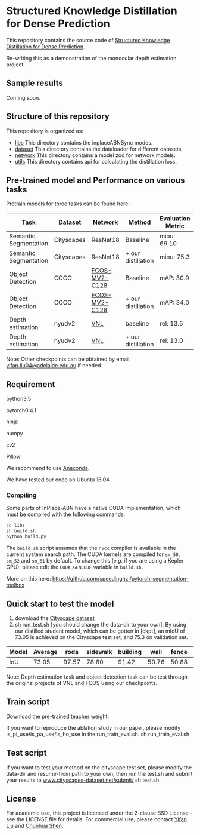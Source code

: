 #  Structured Knowledge Distillation for Dense Prediction

This repository contains the source code of [Structured Knowledge Distillation for Dense Prediction](https://arxiv.org/pdf/1903.04197.pdf).

Re-writing this as a demonstration of the monocular depth estimation project.

## Sample results

Coming soon.
 
## Structure of this repository
This repository is organized as:
* [libs](/libs/) This directory contains the inplaceABNSync modes.
* [dataset](/dataset/) This directory contains the dataloader for different datasets.
* [network](/network/) This directory contains a model zoo for network models.
* [utils](/utils/) This directory contains api for calculating the distillation loss.

## Pre-trained model and Performance on various tasks
Pretrain models for three tasks can be found here:

| Task |Dataset| Network |Method | Evaluation Metric|Link|
| -- | -- |-- | -- |-- |-- |
| Semantic Segmentation |Cityscapes| ResNet18|Baseline|miou: 69.10 |-|
| Semantic Segmentation |Cityscapes| ResNet18|+ our distillation|miou: 75.3 |[link](https://cloudstor.aarnet.edu.au/plus/s/uL3qO51A4qxY6Eu) |
| Object Detection |COCO| [FCOS-MV2-C128](https://github.com/tianzhi0549/FCOS.git)|Baseline|mAP: 30.9 |-|
| Object Detection |COCO|  [FCOS-MV2-C128](https://github.com/tianzhi0549/FCOS.git)|+ our distillation|mAP: 34.0 |[link](https://cloudstor.aarnet.edu.au/plus/s/Hqq9HSI8GXrR0b0) |
| Depth estimation |nyudv2| [VNL](https://github.com/YvanYin/VNL_Monocular_Depth_Prediction.git)|baseline|rel: 13.5 |-|
| Depth estimation | nyudv2|[VNL](https://github.com/YvanYin/VNL_Monocular_Depth_Prediction.git)|+ our distillation|rel: 13.0 |[link](https://cloudstor.aarnet.edu.au/plus/s/IXk0i0cJaibgJAr)|

Note: Other checkpoints can be obtained by email: yifan.liu04@adelaide.edu.au if needed.


## Requirement
python3.5 

pytorch0.4.1 

ninja 

numpy 

cv2 

Pillow

We recommend to use [Anaconda](https://conda.io/docs/user-guide/install/linux.html).

We have tested our code on Ubuntu 16.04.

### Compiling

Some parts of InPlace-ABN have a native CUDA implementation, which must be compiled with the following commands:
```bash
cd libs
sh build.sh
python build.py
``` 
The `build.sh` script assumes that the `nvcc` compiler is available in the current system search path.
The CUDA kernels are compiled for `sm_50`, `sm_52` and `sm_61` by default.
To change this (_e.g._ if you are using a Kepler GPU), please edit the `CUDA_GENCODE` variable in `build.sh`.

More on this here: https://github.com/speedinghzl/pytorch-segmentation-toolbox

## Quick start to test the model
1. download the [Cityscape dataset](https://www.cityscapes-dataset.com/)
2. sh run_test.sh [you should change the data-dir to your own]. By using our distilled student model, which can be gotten in [ckpt], an mIoU of 73.05 is achieved on the Cityscape test set, and 75.3 on validation set.

| Model | Average | roda | sidewalk | building|	wall | fence | pole | trafficlight | trafficsign | vegetation | terrain | sky | person | rider | car | truck | bus | train | motorcycle | bicycle |
| -- | -- | -- | -- | -- | -- | -- | -- | -- | -- | -- | -- | -- | -- | -- | -- | -- | -- | -- | -- | -- |
| IoU | 73.05 | 97.57 | 78.80 | 91.42 | 50.76 | 50.88 | 60.77 | 67.93 | 73.18 | 92.49 | 70.36 | 94.56 | 82.81 | 61.64 | 94.89 | 60.14 | 66.62 | 59.93 | 61.50 | 71.71 |

Note: Depth estimation task and object detection task can be test through the original projects of VNL and FCOS using our checkpoints.
## Train script
Download the pre-trained [teacher weight](https://cloudstor.aarnet.edu.au/plus/s/tFjYfBJiarVi0pG):

If you want to reproduce the ablation study in our paper, please modify is_pi_use/is_pa_use/is_ho_use in the run_train_eval.sh.
sh run_train_eval.sh

## Test script
If you want to test your method on the cityscape test set, please modify the data-dir and resume-from path to your own, then run the test.sh and submit your results to www.cityscapes-dataset.net/submit/ 
sh test.sh

## License
For academic use, this project is licensed under the 2-clause BSD License - see the LICENSE file for details. For commercial use, please contact [Yifan Liu](yifan.liu04@adelaide.edu.au) and [Chunhua Shen](chunhua.shen@adelaide.edu.au).
